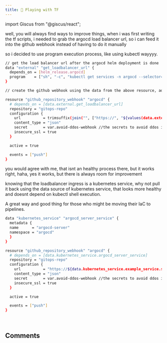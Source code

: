 ```yaml
---
title: 📝 Playing with TF
---
```

import Giscus from "@giscus/react";

well, you will always find ways to improve things, when i was first writing the tf scripts, i needed to grab the argocd load balancer url, so i can feed it into the github webhook instead of having to do it manually

so i decided to use program execution process, like using kubectl wayyyy.

```bash title="argocd.tf"
// get the load balancer url after the argocd helm deployment is done
data "external" "get_loadbalancer_url" {
  depends_on = [helm_release.argocd]
  program    = ["sh", "-c", "kubectl get services -n argocd --selector=app.kubernetes.io/name=argocd-server -o jsonpath='{\"{\"}\"minio-bucket\": \"{.items[0].status.loadBalancer.ingress[0].hostname}\"}' | jq -c"]
}

// create the github webhook using the data from the above resource, add https to it and strip off the "%" value at the end of the results

resource "github_repository_webhook" "argocd" {
  # depends_on = [data.external.get_loadbalancer_url]
  repository = "gitops-repo"
  configuration {
    url          = trimsuffix(join("", ["https://", "${values(data.external.get_loadbalancer_url.result)[0]}"]), "%")
    content_type = "json"
    secret       = var.avoid-ddos-webhook //the secrets to avoid ddos if argo link is exposed
    insecure_ssl = true
  }

  active = true

  events = ["push"]
}
```

you would agree with me, that isnt an healthy process there, but it works right, haha, yes it works, but there is always room for improvement

knowing that the loadbalancer ingress is a kubernetes service, why not pull it back using the data source of kubernetes service, that looks more healthy and doesnt depend on kubectl shell execution.

A great way and good thing for those who might be moving their IaC to pipelines.

```bash title="argocd.tf"
data "kubernetes_service" "argocd_server_service" {
  metadata {
  name      = "argocd-server"
  namespace = "argocd"
  }
}

resource "github_repository_webhook" "argocd" {
  # depends_on = [data.kubernetes_service.argocd_server_service]
  repository = "gitops-repo"
  configuration {
    url          = "https://${data.kubernetes_service.example_service.status[0].load_balancer[0].ingress[0].hostname}"
    content_type = "json"
    secret       = var.avoid-ddos-webhook //the secrets to avoid ddos if argo link is exposed
    insecure_ssl = true
  }

  active = true

  events = ["push"]
}
```

<br/>
<h2>Comments</h2>
<Giscus
id="comments"
repo="saintmalik/blog.saintmalik.me"
repoId="MDEwOlJlcG9zaXRvcnkzOTE0MzQyOTI="
category="General"
categoryId="DIC_kwDOF1TQNM4CQ8lN"
mapping="title"
term="Comments"
reactionsEnabled="1"
emitMetadata="0"
inputPosition="top"
theme="preferred_color_scheme"
lang="en"
loading="lazy"
crossorigin="anonymous"
    />